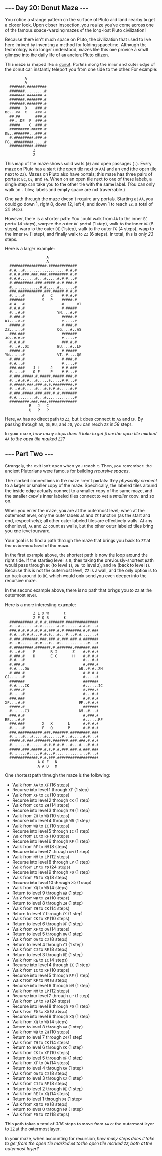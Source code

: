 <article class="day-desc"><h2>--- Day 20: Donut Maze ---</h2><p>You notice a strange pattern on the surface of Pluto and land nearby to get a closer look. Upon closer inspection, you realize you've come across one of the famous space-warping mazes of the long-lost Pluto civilization!</p>
<p>Because there isn't much space on Pluto, the civilization that used to live here thrived by inventing a method for folding spacetime.  Although the technology is no longer understood, mazes like this one provide a small glimpse into the <span title="So really, this puzzle is more archaeology than math, right?">daily life of an ancient Pluto citizen</span>.</p>
<p>This maze is shaped like a <a href="https://en.wikipedia.org/wiki/Torus">donut</a>. Portals along the inner and outer edge of the donut can instantly teleport you from one side to the other.  For example:</p>
<pre><code>         A
         A
  #######.#########
  #######.........#
  #######.#######.#
  #######.#######.#
  #######.#######.#
  #####  B    ###.#
BC...##  C    ###.#
  ##.##       ###.#
  ##...DE  F  ###.#
  #####    G  ###.#
  #########.#####.#
DE..#######...###.#
  #.#########.###.#
FG..#########.....#
  ###########.#####
             Z
             Z
</code></pre>
<p>This map of the maze shows solid walls (<code>#</code>) and open passages (<code>.</code>). Every maze on Pluto has a start (the open tile next to <code>AA</code>) and an end (the open tile next to <code>ZZ</code>). Mazes on Pluto also have portals; this maze has three pairs of portals: <code>BC</code>, <code>DE</code>, and <code>FG</code>. When on an open tile next to one of these labels, a single step can take you to the other tile with the same label. (You can only walk on <code>.</code> tiles; labels and empty space are not traversable.)</p>
<p>One path through the maze doesn't require any portals.  Starting at <code>AA</code>, you could go down 1, right 8, down 12, left 4, and down 1 to reach <code>ZZ</code>, a total of 26 steps.</p>
<p>However, there is a shorter path:  You could walk from <code>AA</code> to the inner <code>BC</code> portal (4 steps), warp to the outer <code>BC</code> portal (1 step), walk to the inner <code>DE</code> (6 steps), warp to the outer <code>DE</code> (1 step), walk to the outer <code>FG</code> (4 steps), warp to the inner <code>FG</code> (1 step), and finally walk to <code>ZZ</code> (6 steps). In total, this is only <em>23</em> steps.</p>
<p>Here is a larger example:</p>
<pre><code>                   A
                   A
  #################.#############
  #.#...#...................#.#.#
  #.#.#.###.###.###.#########.#.#
  #.#.#.......#...#.....#.#.#...#
  #.#########.###.#####.#.#.###.#
  #.............#.#.....#.......#
  ###.###########.###.#####.#.#.#
  #.....#        A   C    #.#.#.#
  #######        S   P    #####.#
  #.#...#                 #......VT
  #.#.#.#                 #.#####
  #...#.#               YN....#.#
  #.###.#                 #####.#
DI....#.#                 #.....#
  #####.#                 #.###.#
ZZ......#               QG....#..AS
  ###.###                 #######
JO..#.#.#                 #.....#
  #.#.#.#                 ###.#.#
  #...#..DI             BU....#..LF
  #####.#                 #.#####
YN......#               VT..#....QG
  #.###.#                 #.###.#
  #.#...#                 #.....#
  ###.###    J L     J    #.#.###
  #.....#    O F     P    #.#...#
  #.###.#####.#.#####.#####.###.#
  #...#.#.#...#.....#.....#.#...#
  #.#####.###.###.#.#.#########.#
  #...#.#.....#...#.#.#.#.....#.#
  #.###.#####.###.###.#.#.#######
  #.#.........#...#.............#
  #########.###.###.#############
           B   J   C
           U   P   P
</code></pre>
<p>Here, <code>AA</code> has no direct path to <code>ZZ</code>, but it does connect to <code>AS</code> and <code>CP</code>. By passing through <code>AS</code>, <code>QG</code>, <code>BU</code>, and <code>JO</code>, you can reach <code>ZZ</code> in <em>58</em> steps.</p>
<p>In your maze, <em>how many steps does it take to get from the open tile marked <code>AA</code> to the open tile marked <code>ZZ</code>?</em></p>
</article>

<article class="day-desc"><h2 id="part2">--- Part Two ---</h2><p>Strangely, the exit isn't open when you reach it.  Then, you remember: the ancient Plutonians were famous for building <em>recursive spaces</em>.</p>
<p>The marked connections in the maze aren't portals: they <em>physically connect</em> to a larger or smaller copy of the maze. Specifically, the labeled tiles around the inside edge actually connect to a smaller copy of the same maze, and the smaller copy's inner labeled tiles connect to yet a <em>smaller</em> copy, and so on.</p>
<p>When you enter the maze, you are at the outermost level; when at the outermost level, only the outer labels <code>AA</code> and <code>ZZ</code> function (as the start and end, respectively); all other outer labeled tiles are effectively walls. At any other level, <code>AA</code> and <code>ZZ</code> count as walls, but the other outer labeled tiles bring you one level outward.</p>
<p>Your goal is to find a path through the maze that brings you back to <code>ZZ</code> at the outermost level of the maze.</p>
<p>In the first example above, the shortest path is now the loop around the right side. If the starting level is <code>0</code>, then taking the previously-shortest path would pass through <code>BC</code> (to level <code>1</code>), <code>DE</code> (to level <code>2</code>), and <code>FG</code> (back to level <code>1</code>). Because this is not the outermost level, <code>ZZ</code> is a wall, and the only option is to go back around to <code>BC</code>, which would only send you even deeper into the recursive maze.</p>
<p>In the second example above, there is no path that brings you to <code>ZZ</code> at the outermost level.</p>
<p>Here is a more interesting example:</p>
<pre><code>             Z L X W       C
             Z P Q B       K
  ###########.#.#.#.#######.###############
  #...#.......#.#.......#.#.......#.#.#...#
  ###.#.#.#.#.#.#.#.###.#.#.#######.#.#.###
  #.#...#.#.#...#.#.#...#...#...#.#.......#
  #.###.#######.###.###.#.###.###.#.#######
  #...#.......#.#...#...#.............#...#
  #.#########.#######.#.#######.#######.###
  #...#.#    F       R I       Z    #.#.#.#
  #.###.#    D       E C       H    #.#.#.#
  #.#...#                           #...#.#
  #.###.#                           #.###.#
  #.#....OA                       WB..#.#..ZH
  #.###.#                           #.#.#.#
CJ......#                           #.....#
  #######                           #######
  #.#....CK                         #......IC
  #.###.#                           #.###.#
  #.....#                           #...#.#
  ###.###                           #.#.#.#
XF....#.#                         RF..#.#.#
  #####.#                           #######
  #......CJ                       NM..#...#
  ###.#.#                           #.###.#
RE....#.#                           #......RF
  ###.###        X   X       L      #.#.#.#
  #.....#        F   Q       P      #.#.#.#
  ###.###########.###.#######.#########.###
  #.....#...#.....#.......#...#.....#.#...#
  #####.#.###.#######.#######.###.###.#.#.#
  #.......#.......#.#.#.#.#...#...#...#.#.#
  #####.###.#####.#.#.#.#.###.###.#.###.###
  #.......#.....#.#...#...............#...#
  #############.#.#.###.###################
               A O F   N
               A A D   M
</code></pre>
<p>One shortest path through the maze is the following:</p>
<ul>
<li>Walk from <code>AA</code> to <code>XF</code> (16 steps)</li>
<li>Recurse into level 1 through <code>XF</code> (1 step)</li>
<li>Walk from <code>XF</code> to <code>CK</code> (10 steps)</li>
<li>Recurse into level 2 through <code>CK</code> (1 step)</li>
<li>Walk from <code>CK</code> to <code>ZH</code> (14 steps)</li>
<li>Recurse into level 3 through <code>ZH</code> (1 step)</li>
<li>Walk from <code>ZH</code> to <code>WB</code> (10 steps)</li>
<li>Recurse into level 4 through <code>WB</code> (1 step)</li>
<li>Walk from <code>WB</code> to <code>IC</code> (10 steps)</li>
<li>Recurse into level 5 through <code>IC</code> (1 step)</li>
<li>Walk from <code>IC</code> to <code>RF</code> (10 steps)</li>
<li>Recurse into level 6 through <code>RF</code> (1 step)</li>
<li>Walk from <code>RF</code> to <code>NM</code> (8 steps)</li>
<li>Recurse into level 7 through <code>NM</code> (1 step)</li>
<li>Walk from <code>NM</code> to <code>LP</code> (12 steps)</li>
<li>Recurse into level 8 through <code>LP</code> (1 step)</li>
<li>Walk from <code>LP</code> to <code>FD</code> (24 steps)</li>
<li>Recurse into level 9 through <code>FD</code> (1 step)</li>
<li>Walk from <code>FD</code> to <code>XQ</code> (8 steps)</li>
<li>Recurse into level 10 through <code>XQ</code> (1 step)</li>
<li>Walk from <code>XQ</code> to <code>WB</code> (4 steps)</li>
<li>Return to level 9 through <code>WB</code> (1 step)</li>
<li>Walk from <code>WB</code> to <code>ZH</code> (10 steps)</li>
<li>Return to level 8 through <code>ZH</code> (1 step)</li>
<li>Walk from <code>ZH</code> to <code>CK</code> (14 steps)</li>
<li>Return to level 7 through <code>CK</code> (1 step)</li>
<li>Walk from <code>CK</code> to <code>XF</code> (10 steps)</li>
<li>Return to level 6 through <code>XF</code> (1 step)</li>
<li>Walk from <code>XF</code> to <code>OA</code> (14 steps)</li>
<li>Return to level 5 through <code>OA</code> (1 step)</li>
<li>Walk from <code>OA</code> to <code>CJ</code> (8 steps)</li>
<li>Return to level 4 through <code>CJ</code> (1 step)</li>
<li>Walk from <code>CJ</code> to <code>RE</code> (8 steps)</li>
<li>Return to level 3 through <code>RE</code> (1 step)</li>
<li>Walk from <code>RE</code> to <code>IC</code> (4 steps)</li>
<li>Recurse into level 4 through <code>IC</code> (1 step)</li>
<li>Walk from <code>IC</code> to <code>RF</code> (10 steps)</li>
<li>Recurse into level 5 through <code>RF</code> (1 step)</li>
<li>Walk from <code>RF</code> to <code>NM</code> (8 steps)</li>
<li>Recurse into level 6 through <code>NM</code> (1 step)</li>
<li>Walk from <code>NM</code> to <code>LP</code> (12 steps)</li>
<li>Recurse into level 7 through <code>LP</code> (1 step)</li>
<li>Walk from <code>LP</code> to <code>FD</code> (24 steps)</li>
<li>Recurse into level 8 through <code>FD</code> (1 step)</li>
<li>Walk from <code>FD</code> to <code>XQ</code> (8 steps)</li>
<li>Recurse into level 9 through <code>XQ</code> (1 step)</li>
<li>Walk from <code>XQ</code> to <code>WB</code> (4 steps)</li>
<li>Return to level 8 through <code>WB</code> (1 step)</li>
<li>Walk from <code>WB</code> to <code>ZH</code> (10 steps)</li>
<li>Return to level 7 through <code>ZH</code> (1 step)</li>
<li>Walk from <code>ZH</code> to <code>CK</code> (14 steps)</li>
<li>Return to level 6 through <code>CK</code> (1 step)</li>
<li>Walk from <code>CK</code> to <code>XF</code> (10 steps)</li>
<li>Return to level 5 through <code>XF</code> (1 step)</li>
<li>Walk from <code>XF</code> to <code>OA</code> (14 steps)</li>
<li>Return to level 4 through <code>OA</code> (1 step)</li>
<li>Walk from <code>OA</code> to <code>CJ</code> (8 steps)</li>
<li>Return to level 3 through <code>CJ</code> (1 step)</li>
<li>Walk from <code>CJ</code> to <code>RE</code> (8 steps)</li>
<li>Return to level 2 through <code>RE</code> (1 step)</li>
<li>Walk from <code>RE</code> to <code>XQ</code> (14 steps)</li>
<li>Return to level 1 through <code>XQ</code> (1 step)</li>
<li>Walk from <code>XQ</code> to <code>FD</code> (8 steps)</li>
<li>Return to level 0 through <code>FD</code> (1 step)</li>
<li>Walk from <code>FD</code> to <code>ZZ</code> (18 steps)</li>
</ul>
<p>This path takes a total of <em>396</em> steps to move from <code>AA</code> at the outermost layer to <code>ZZ</code> at the outermost layer.</p>
<p>In your maze, when accounting for recursion, <em>how many steps does it take to get from the open tile marked <code>AA</code> to the open tile marked <code>ZZ</code>, both at the outermost layer?</em></p>
</article>
